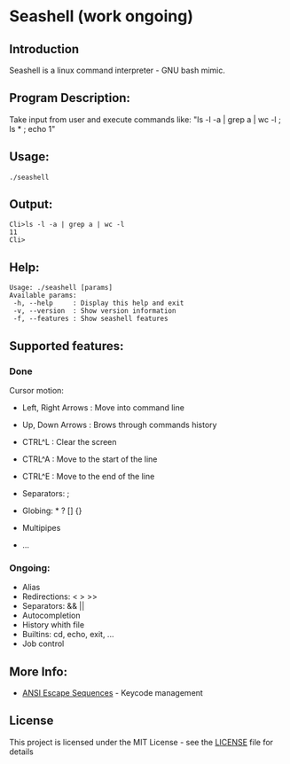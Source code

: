 # Seashell (work ongoing)
## Introduction

Seashell is a linux command interpreter - GNU bash mimic.

## Program Description:

Take input from user and execute commands like: "ls -l -a | grep a | wc -l ; ls * ; echo 1"

## Usage:

```
./seashell
```

## Output:

```
Cli>ls -l -a | grep a | wc -l
11
Cli>
```

## Help:

```
Usage: ./seashell [params]
Available params:
 -h, --help     : Display this help and exit
 -v, --version  : Show version information
 -f, --features : Show seashell features
```

## Supported features:

### Done
Cursor motion:
- Left, Right Arrows : Move into command line
- Up, Down Arrows : Brows through commands history

- CTRL^L : Clear the screen
- CTRL^A : Move to the start of the line
- CTRL^E : Move to the end of the line

- Separators: ;
- Globing: * ? [] {}
- Multipipes
- ...

### Ongoing:
- Alias
- Redirections: < > >>
- Separators: && ||
- Autocompletion
- History whith file
- Builtins: cd, echo, exit, ...
- Job control

## More Info:
* [ANSI Escape Sequences](http://ascii-table.com/ansi-escape-sequences.php) - Keycode management

## License

This project is licensed under the MIT License - see the [LICENSE](LICENSE) file for details
